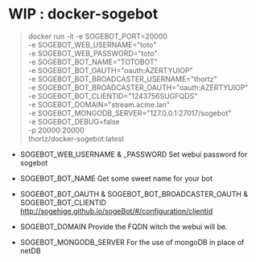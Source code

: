 # WIP : docker-sogebot

> docker run -it -e SOGEBOT_PORT=20000 \
	-e SOGEBOT_WEB_USERNAME="toto" \
	-e SOGEBOT_WEB_PASSWORD="toto" \
	-e SOGEBOT_BOT_NAME="TOTOBOT" \
	-e SOGEBOT_BOT_OAUTH="oauth:AZERTYUIOP" \
	-e SOGEBOT_BOT_BROADCASTER_USERNAME="thortz" \
	-e SOGEBOT_BOT_BROADCASTER_OAUTH="oauth:AZERTYUIOP" \
	-e SOGEBOT_BOT_CLIENTID="1243756SUGFQDS" \
	-e SOGEBOT_DOMAIN="stream.acme.lan" \
	-e SOGEBOT_MONGODB_SERVER="127.0.0.1:27017/sogebot" \
	-e SOGEBOT_DEBUG=false \
	-p 20000:20000 \
	thortz/docker-sogebot:latest


- SOGEBOT_WEB_USERNAME & _PASSWORD
Set webui password for sogebot

- SOGEBOT_BOT_NAME
Get some sweet name for your bot

- SOGEBOT_BOT_OAUTH & SOGEBOT_BOT_BROADCASTER_OAUTH & SOGEBOT_BOT_CLIENTID
http://sogehige.github.io/sogeBot/#/configuration/clientid

- SOGEBOT_DOMAIN
Provide the FQDN witch the webui will be.

- SOGEBOT_MONGODB_SERVER
For the use of mongoDB in place of netDB


